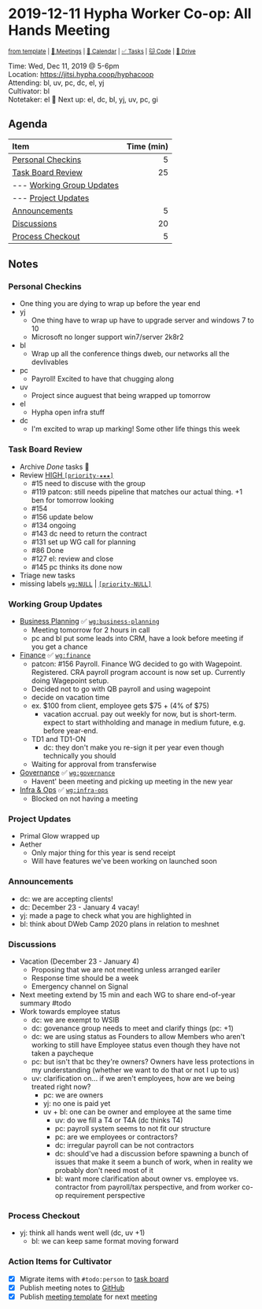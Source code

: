 # 2019-12-11 Hypha Worker Co-op: All Hands Meeting

<sup>[from template][template] | [:notebook: Meetings][meetings] | [:date: Calendar][calendar] | [:white_check_mark: Tasks][tasks] | [:cat: Code][gh] | [:open_file_folder: Drive][gdrive]</sup>

Time:       Wed, Dec 11, 2019 @ 5-6pm  
Location:   https://jitsi.hypha.coop/hyphacoop  
Attending:  bl, uv, pc, dc, el, yj  
Cultivator: bl  
Notetaker:  el :raising_hand: Next up: el, dc, bl, yj, uv, pc, gi

## Agenda

| Item                                        | Time (min) |
|:--------------------------------------------|-----------:|
| [Personal Checkins](#Personal-Checkins)     |          5 |
| [Task Board Review](#Task-Board-Review)     |         25 |
| --- [Working Group Updates](#Working-Group-Updates) |    |
| --- [Project Updates](#Project-Updates)     |            |
| [Announcements](#Announcements)             |          5 |
| [Discussions](#Discussions)                 |         20 |
| [Process Checkout](#Process-Checkout)       |          5 |

## Notes

### Personal Checkins

- One thing you are dying to wrap up before the year end
- yj
    - One thing have to wrap up have to upgrade server and windows 7 to 10
    - Microsoft no longer support win7/server 2k8r2
- bl
    - Wrap up all the conference things dweb, our networks all the devlivables
- pc
    - Payroll! Excited to have that chugging along
- uv
    - Project since auguest that being wrapped up tomorrow
- el
    - Hypha open infra stuff
- dc
    - I'm excited to wrap up marking! Some other life things this week

### Task Board Review

- Archive _Done_ tasks :tada:
- Review [HIGH `[priority-★★★]`][l-pri-hi]
    - #15 need to discuse with the group
    - #119 patcon: still needs pipeline that matches our actual thing. +1 ben for tomorrow looking
    - #154
    - #156 update below
    - #134 ongoing
    - #143 dc need to return the contract
    - #131 set up WG call for planning
    - #86 Done
    - #127 el: review and close
    - #145 pc thinks its done now
- Triage new tasks
- missing labels [`wg:NULL`][l-none] | [`[priority-NULL]`][l-pri-none]

### Working Group Updates

- [Business Planning][biz-wg] :white_check_mark: [`wg:business-planning`][l-biz]
    - Meeting tomorrow for 2 hours in call
    - pc and bl put some leads into CRM, have a look before meeting if you get a chance
- [Finance][fin-wg] :white_check_mark: [`wg:finance`][l-fin]
    - patcon: #156 Payroll. Finance WG decided to go with Wagepoint. Registered. CRA payroll program account is now set up. Currently doing Wagepoint setup.
    - Decided not to go with QB payroll and using wagepoint
    - decide on vacation time 
    - ex. $100 from client, employee gets $75 + (4% of $75)
        - vacation accrual. pay out weekly for now, but is short-term. expect to start withholding and manage in medium future, e.g. before year-end.
    - TD1 and TD1-ON
        - dc: they don't make you re-sign it per year even though technically you should
    - Waiting for approval from transferwise 
- [Governance][gov-wg] :white_check_mark: [`wg:governance`][l-gov]
    - Havent' been meeting and picking up meeting in the new year
- [Infra & Ops][ops-wg] :white_check_mark: [`wg:infra-ops`][l-ops]
    - Blocked on not having a meeting

### Project Updates

- Primal Glow wrapped up
- Aether
    - Only major thing for this year is send receipt
    - Will have features we've been working on launched soon

### Announcements

- dc: we are accepting clients!
- dc: December 23 - January 4 vacay!
- yj: made a page to check what you are highlighted in
- bl: think about DWeb Camp 2020 plans in relation to meshnet

### Discussions

- Vacation (December 23 - January 4)
    - Proposing that we are not meeting unless arranged eariler
    - Response time should be a week
    - Emergency channel on Signal
- Next meeting extend by 15 min and each WG to share end-of-year summary #todo
- Work towards employee status
    - dc: we are exempt to WSIB
    - dc: govenance group needs to meet and clarify things (pc: +1)
    - dc: we are using status as Founders to allow Members who aren't working to still have Employee status even though they have not taken a paycheque
    - pc: but isn't that bc they're owners? Owners have less protections in my understanding (whether we want to do that or not I up to us)
    - uv: clarification on... if we aren't employees, how are we being treated right now?
        - pc: we are owners
        - yj: no one is paid yet
        - uv + bl: one can be owner and employee at the same time
            - uv: do we fill a T4 or T4A (dc thinks T4)
            - pc: payroll system seems to not fit our structure
            - pc: are we employees or contractors?
            - dc: irregular payroll can be not contractors
            - dc: should've had a discussion before spawning a bunch of issues that make it seem a bunch of work, when in reality we probably don't need most of it
            - bl: want more clarification about owner vs. employee vs. contractor from payroll/tax perspective, and from worker co-op requirement perspective
            
### Process Checkout

- yj: think all hands went well (dc, uv +1)
    - bl: we can keep same format moving forward

### Action Items for Cultivator

- [x] Migrate items with `#todo:person` to [task board][tasks]
- [x] Publish meeting notes to [GitHub][gh]
- [x] Publish [meeting template][template] for next [meeting][meetings]

<!-- Links: Important -->
[template]: https://link.hypha.coop/template
[meetings]: https://link.hypha.coop/meetings
[calendar]: https://link.hypha.coop/calendar
[tasks]:    https://link.hypha.coop/tasks
[gh]:       https://link.hypha.coop/gh
[gdrive]:   https://link.hypha.coop/gdrive

<!-- Links: Labels -->
[l-pri-hi]: https://github.com/orgs/hyphacoop/projects/2?card_filter_query=label:[priority-★★★]
[l-pri-md]: https://github.com/orgs/hyphacoop/projects/2?card_filter_query=label:[priority-★★☆]
[l-pri-lo]: https://github.com/orgs/hyphacoop/projects/2?card_filter_query=label:[priority-★☆☆]
[l-pri-none]: https://github.com/orgs/hyphacoop/projects/2?card_filter_query=-label:[priority-★☆☆]+-label:[priority-★★☆]+-label:[priority-★★★]
[l-biz]: https://github.com/orgs/hyphacoop/projects/2?card_filter_query=label:"wg:business-planning"
[l-fin]: https://github.com/orgs/hyphacoop/projects/2?card_filter_query=label:"wg:finance"
[l-gov]: https://github.com/orgs/hyphacoop/projects/2?card_filter_query=label:"wg:governance
[l-ops]: https://github.com/orgs/hyphacoop/projects/2?card_filter_query=label:"wg:infra-ops"
[l-none]: https://github.com/orgs/hyphacoop/projects/2?card_filter_query=-label:wg:infra-ops+-label:wg:finance+-label:wg:governance+-label:wg:business-planning

<!-- Links: Working Groups -->
[biz-wg]: https://link.hypha.coop/biz-wg
[fin-wg]: https://link.hypha.coop/fin-wg
[gov-wg]: https://link.hypha.coop/gov-wg
[ops-wg]: https://link.hypha.coop/ops-wg
